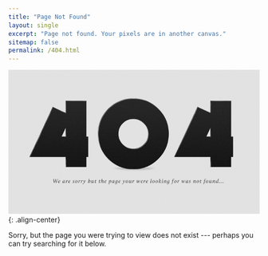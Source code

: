 ```yaml
---
title: "Page Not Found"
layout: single
excerpt: "Page not found. Your pixels are in another canvas."
sitemap: false
permalink: /404.html
---
```

 
![image-center](/assets/images/404.png){: .align-center}  

Sorry, but the page you were trying to view does not exist --- perhaps you can try searching for it below.

<script type="text/javascript">
  var GOOG_FIXURL_LANG = 'en';
  var GOOG_FIXURL_SITE = '{{ site.url }}'
</script>
<script type="text/javascript"
  src="//linkhelp.clients.google.com/tbproxy/lh/wm/fixurl.js">
</script>
